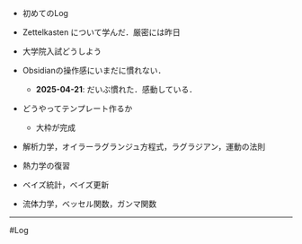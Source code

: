 - 初めてのLog

- Zettelkasten について学んだ．厳密には昨日
- 大学院入試どうしよう
- Obsidianの操作感にいまだに慣れない．
	- **2025-04-21**: だいぶ慣れた．感動している．
- どうやってテンプレート作るか
	- 大枠が完成

- 解析力学，オイラーラグランジュ方程式，ラグラジアン，運動の法則
- 熱力学の復習
- ベイズ統計，ベイズ更新
- 流体力学，ベッセル関数，ガンマ関数
---
#Log 